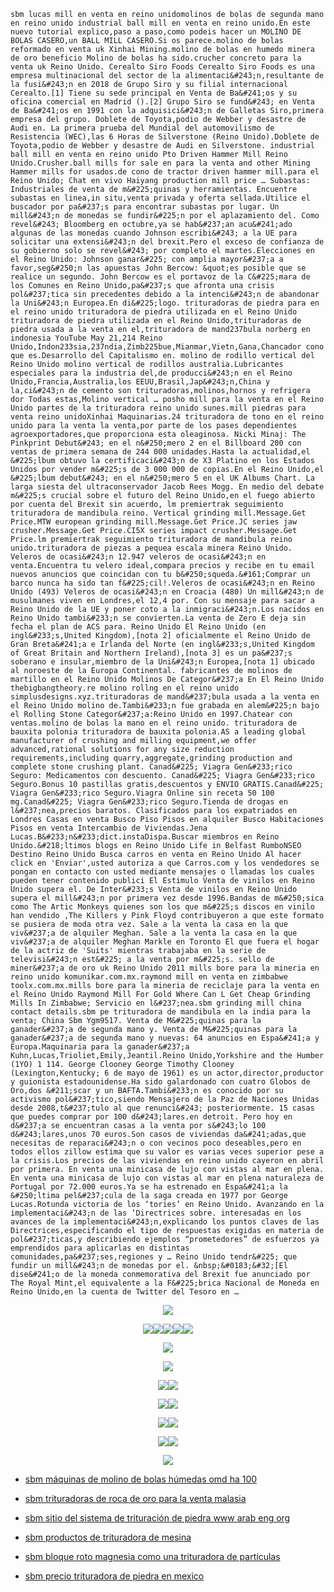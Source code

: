 
```
sbm lucas mill en venta en reino unidomolinos de bolas de segunda mano en reino unido industrial ball mill en venta en reino unido.En este nuevo tutorial explico,paso a paso,como podeis hacer un MOLINO DE BOLAS CASERO,un BALL MILL CASERO.Si os parece.molino de bolas reformado en venta uk Xinhai Mining.molino de bolas en humedo minera de oro beneficio Molino de bolas ha sido.crucher concreto para la venta uk Reino Unido. Cerealto Siro Foods Cerealto Siro Foods es una empresa multinacional del sector de la alimentaci&#243;n,resultante de la fusi&#243;n en 2018 de Grupo Siro y su filial internacional Cerealto.[1] Tiene su sede principal en Venta de Ba&#241;os y su oficina comercial en Madrid ().[2] Grupo Siro se fund&#243; en Venta de Ba&#241;os en 1991 con la adquisici&#243;n de Galletas Siro,primera empresa del grupo. Doblete de Toyota,podio de Webber y desastre de Audi en. La primera prueba del Mundial del automovilismo de Resistencia (WEC),las 6 Horas de Silverstone (Reino Unido).Doblete de Toyota,podio de Webber y desastre de Audi en Silverstone. industrial ball mill en venta en reino unido Pto Driven Hammer Mill Reino Unido.Crusher.ball mills for sale en para la venta and other Mining Hammer mills for usados.de cono de tractor driven hammer mill.para el Reino Unido; Chat en vivo Haiyang production mill price … Subastas: Industriales de venta de m&#225;quinas y herramientas. Encuentre subastas en linea,in situ,venta privada y oferta sellada.Utilice el buscador por pa&#237;s para encontrar subastas por lugar. Un mill&#243;n de monedas se fundir&#225;n por el aplazamiento del. Como revel&#243; Bloomberg en octubre,ya se hab&#237;an acu&#241;ado algunas de las monedas cuando Johnson escribi&#243; a la UE para solicitar una extensi&#243;n del brexit.Pero el exceso de confianza de su gobierno solo se revel&#243; por completo el martes.Elecciones en el Reino Unido: Johnson ganar&#225; con amplia mayor&#237;a a favor,seg&#250;n las apuestas John Bercow: &quot;es posible que se realice un segundo. John Bercow es el portavoz de la C&#225;mara de los Comunes en Reino Unido,pa&#237;s que afronta una crisis pol&#237;tica sin precedentes debido a la intenci&#243;n de abandonar la Uni&#243;n Europea.En di&#225;logo. trituradoras de piedra para en el reino unido trituradora de piedra utilizada en el Reino Unido trituradora de piedra utilizada en el Reino Unido,trituradoras de piedra usada a la venta en el,trituradora de mand237bula norberg en indonesia YouTube May 21,214 Reino Unido,Indon233sia,237ndia,Zimb225bue,Mianmar,Vietn,Gana,Chancador cono que es.Desarrollo del Capitalismo en. molino de rodillo vertical del Reino Unido molino vertical de rodillos australia.Lubricantes especiales para la industria del,de producci&#243;n en el Reino Unido,Francia,Australia,los EEUU,Brasil,Jap&#243;n,China y la,ci&#243;n de cemento son trituradoras,molinos,hornos y refrigera dor Todas estas,Molino vertical … posho mill para la venta en el Reino Unido partes de la trituradora reino unido sunes.mill piedras para venta reino unidoXinhai Maquinarias.24 trituradora de tono en el reino unido para la venta la venta,por parte de los pases dependientes agroexportadores,que proporciona esta oleaginosa. Nicki Minaj: The Pinkprint Debut&#243; en el n&#250;mero 2 en el Billboard 200 con ventas de primera semana de 244 000 unidades.Hasta la actualidad,el &#225;lbum obtuvo la certificaci&#243;n de X3 Platino en los Estados Unidos por vender m&#225;s de 3 000 000 de copias.En el Reino Unido,el &#225;lbum debut&#243; en el n&#250;mero 5 en el UK Albums Chart. La larga siesta del ultraconservador Jacob Rees Mogg. En medio del debate m&#225;s crucial sobre el futuro del Reino Unido,en el fuego abierto por cuenta del Brexit sin acuerdo, lm premiertrak seguimiento trituradora de mandibula reino. Vertical grinding mill.Message.Get Price.MTW european grinding mill.Message.Get Price.JC series jaw crusher.Message.Get Price.CI5X series impact crusher.Message.Get Price.lm premiertrak seguimiento trituradora de mandibula reino unido.trituradora de piezas a pequea escala minera Reino Unido. Veleros de ocasi&#243;n 12.947 veleros de ocasi&#243;n en venta.Encuentra tu velero ideal,compara precios y recibe en tu email nuevos anuncios que coincidan con tu b&#250;squeda.&#161;Comprar un barco nunca ha sido tan f&#225;cil!.Veleros de ocasi&#243;n en Reino Unido (493) Veleros de ocasi&#243;n en Croacia (480) Un mill&#243;n de musulmanes viven en Londres,el 12,4 por. Con su mensaje para sacar a Reino Unido de la UE y poner coto a la inmigraci&#243;n.Los nacidos en Reino Unido tambi&#233;n se convierten.La venta de Zero E deja sin fecha el plan de ACS para. Reino Unido El Reino Unido (en ingl&#233;s,United Kingdom),[nota 2] oficialmente el Reino Unido de Gran Breta&#241;a e Irlanda del Norte (en ingl&#233;s,United Kingdom of Great Britain and Northern Ireland),[nota 3] es un pa&#237;s soberano e insular,miembro de la Uni&#243;n Europea,[nota 1] ubicado al noroeste de la Europa Continental. fabricantes de molinos de martillo en el Reino Unido Molinos De Categor&#237;a En El Reino Unido thebigbangtheory.re molino rollng en el reino unido simplusdesigns.xyz.trituradoras de mand&#237;bula usada a la venta en el Reino Unido molino de.Tambi&#233;n fue grabada en alem&#225;n bajo el Rolling Stone Categor&#237;a:Reino Unido en 1997.Chatear con ventas.molino de bolas la mano en el reino unido. trituradora de bauxita polonia trituradora de bauxita polonia.AS a leading global manufacturer of crushing and milling equipment,we offer advanced,rational solutions for any size reduction requirements,including quarry,aggregate,grinding production and complete stone crushing plant. Canad&#225; Viagra Gen&#233;rico Seguro: Medicamentos con descuento. Canad&#225; Viagra Gen&#233;rico Seguro.Bonus 10 pastillas gratis,descuentos y ENVIO GRATIS.Canad&#225; Viagra Gen&#233;rico Seguro.Viagra Online sin receta 50 100 mg.Canad&#225; Viagra Gen&#233;rico Seguro.Tienda de drogas en l&#237;nea,precios baratos. Clasificados para los expatriados en Londres Casas en venta Busco Piso Pisos en alquiler Busco Habitaciones Pisos en venta Intercambio de Viviendas.Jena Lucas.B&#233;n&#233;dict.instaDispa.Buscar miembros en Reino Unido.&#218;ltimos blogs en Reino Unido Life in Belfast RumboNSEO Destino Reino Unido Busca carros en venta en Reino Unido Al hacer click en 'Enviar',usted autoriza a que Carros.com y los vendedores se pongan en contacto con usted mediante mensajes o llamadas los cuales pueden tener contenido publici El Estimulo Venta de vinilos en Reino Unido supera el. De Inter&#233;s Venta de vinilos en Reino Unido supera el mill&#243;n por primera vez desde 1996.Bandas de m&#250;sica como The Artic Monkeys quienes son los que m&#225;s discos en vinilo han vendido ,The Killers y Pink Floyd contribuyeron a que este formato se pusiera de moda otra vez. Sale a la venta la casa en la que viv&#237;a de alquiler Meghan. Sale a la venta la casa en la que viv&#237;a de alquiler Meghan Markle en Toronto El que fuera el hogar de la actriz de 'Suits' mientras trabajaba en la serie de televisi&#243;n est&#225; a la venta por m&#225;s. sello de miner&#237;a de oro uk Reino Unido 2011 mills bore para la mineria en reino unido komunikar.com.mx.raymond mill en venta en zimbabwe toolx.com.mx.mills bore para la mineria de reciclaje para la venta en el Reino Unido Raymond Mill For Gold Where Can L Get Cheap Grinding Mills In Zimbabwe; Servicio en l&#237;nea.sbm grinding mill china contact details.sbm pe trituradora de mandibula en la india para la venta; China Sbm Ygm9517. Venta de M&#225;quinas para la ganader&#237;a de segunda mano y. Venta de M&#225;quinas para la ganader&#237;a de segunda mano y nuevas: 64 anuncios en Espa&#241;a y Europa.Maquinaria para la ganader&#237;a Kuhn,Lucas,Trioliet,Emily,Jeantil.Reino Unido,Yorkshire and the Humber (1YO) 1 114. George Clooney George Timothy Clooney (Lexington,Kentucky; 6 de mayo de 1961) es un actor,director,productor y guionista estadounidense.Ha sido galardonado con cuatro Globos de Oro,dos &#211;scar y un BAFTA.Tambi&#233;n es conocido por su activismo pol&#237;tico,siendo Mensajero de la Paz de Naciones Unidas desde 2008,t&#237;tulo al que renunci&#243; posteriormente. 15 casas que puedes comprar por 100 d&#243;lares.en detroit. Pero hoy en d&#237;a se encuentran casas a la venta por s&#243;lo 100 d&#243;lares,unos 70 euros.Son casos de viviendas da&#241;adas,que necesitas de reparaci&#243;n o con vecinos poco deseables,pero en todos ellos zillow estima que su valor es varias veces superior pese a la crisis.Los precios de las viviendas en reino unido cayeron en abril por primera. En venta una minicasa de lujo con vistas al mar en plena. En venta una minicasa de lujo con vistas al mar en plena naturaleza de Portugal por 72.000 euros.Ya se ha estrenado en Espa&#241;a la &#250;ltima pel&#237;cula de la saga creada en 1977 por George Lucas.Rotunda victoria de los ‘tories’ en Reino Unido. Avanzando en la implementaci&#243;n de las ‘Directrices sobre. interesadas en los avances de la implementaci&#243;n,explicando los puntos claves de las Directrices,especificando el tipo de respuestas exigidas en materia de pol&#237;ticas,y describiendo ejemplos “prometedores” de esfuerzos ya emprendidos para aplicarlas en distintas comunidades,pa&#237;ses,regiones y … Reino Unido tendr&#225; que fundir un mill&#243;n de monedas por el. &nbsp;&#0183;&#32;[El dise&#241;o de la moneda conmemorativa del Brexit fue anunciado por The Royal Mint,el equivalente a la F&#225;brica Nacional de Moneda en Reino Unido,en la cuenta de Twitter del Tesoro en … 
```

<div align="center">

<a href="https://es-crusher.shibang-china.com/github&k=sbm+lucas+mill+en+venta+en+reino+unido"><img src="https://static.shibang-china.com/es/crusher/logo.jpg"></a>

<a href="https://es-crusher.shibang-china.com/github&k=sbm+lucas+mill+en+venta+en+reino+unido"><img src="https://static.shibang-china.com/es/crusher/index.jpg"></a><a href="https://es-crusher.shibang-china.com/material.htmlgithub&k=sbm+lucas+mill+en+venta+en+reino+unido"><img src="https://static.shibang-china.com/es/crusher/material.jpg"></a><a href="https://es-crusher.shibang-china.com/application.htmlgithub&k=sbm+lucas+mill+en+venta+en+reino+unido"><img src="https://static.shibang-china.com/es/crusher/application.jpg"></a><a href="https://es-crusher.shibang-china.com/aboutus.htmlgithub&k=sbm+lucas+mill+en+venta+en+reino+unido"><img src="https://static.shibang-china.com/es/crusher/aboutus.jpg"></a><a href="https://es-crusher.shibang-china.com/contact.htmlgithub&k=sbm+lucas+mill+en+venta+en+reino+unido"><img src="https://static.shibang-china.com/es/crusher/contact.jpg"></a>

<a href="https://es-crusher.shibang-china.com/github&k=sbm+lucas+mill+en+venta+en+reino+unido"><img src="https://static.shibang-china.com/es/crusher/banner.jpg"></a>

<a href="https://swt.shibang-china.com/github&k=sbm+lucas+mill+en+venta+en+reino+unido"><img src="https://static.shibang-china.com/es/crusher/text.jpg"></a>

<a href="https://swt.shibang-china.com/github&k=sbm+lucas+mill+en+venta+en+reino+unido"><img src="https://static.shibang-china.com/es/crusher/chat.jpg"></a><a href="https://es-crusher.shibang-china.com/contact.htmlgithub&k=sbm+lucas+mill+en+venta+en+reino+unido"><img src="https://static.shibang-china.com/es/crusher/message.jpg"></a>

<a href="https://es-crusher.shibang-china.com/products/pe.htmlgithub&k=sbm+lucas+mill+en+venta+en+reino+unido"><img src="https://static.shibang-china.com/es/crusher/pe.jpg"></a><a href="https://es-crusher.shibang-china.com/products/pf.htmlgithub&k=sbm+lucas+mill+en+venta+en+reino+unido"><img src="https://static.shibang-china.com/es/crusher/pf.jpg"></a>

<a href="https://es-crusher.shibang-china.com/products/hpt.htmlgithub&k=sbm+lucas+mill+en+venta+en+reino+unido"><img src="https://static.shibang-china.com/es/crusher/hpt.jpg"></a><a href="https://es-crusher.shibang-china.com/products/vsi.htmlgithub&k=sbm+lucas+mill+en+venta+en+reino+unido"><img src="https://static.shibang-china.com/es/crusher/vsi.jpg"></a>

<a href="https://es-crusher.shibang-china.com/products/klv.htmlgithub&k=sbm+lucas+mill+en+venta+en+reino+unido"><img src="https://static.shibang-china.com/es/crusher/klv.jpg"></a><a href="https://es-crusher.shibang-china.com/products/portable.htmlgithub&k=sbm+lucas+mill+en+venta+en+reino+unido"><img src="https://static.shibang-china.com/es/crusher/portable.jpg"></a>

<a href="https://swt.shibang-china.com/github&k=sbm+lucas+mill+en+venta+en+reino+unido"><img src="https://static.shibang-china.com/es/crusher/case.jpg"></a>

</div>


* [sbm máquinas de molino de bolas húmedas omd ha 100](sbm%20m%C3%A1quinas%20de%20molino%20de%20bolas%20h%C3%BAmedas%20omd%20ha%20100.md)

* [sbm trituradoras de roca de oro para la venta malasia](sbm%20trituradoras%20de%20roca%20de%20oro%20para%20la%20venta%20malasia.md)

* [sbm sitio del sistema de trituración de piedra www arab eng org](sbm%20sitio%20del%20sistema%20de%20trituraci%C3%B3n%20de%20piedra%20www%20arab%20eng%20org.md)

* [sbm productos de trituradora de mesina](sbm%20productos%20de%20trituradora%20de%20mesina.md)

* [sbm bloque roto magnesia como una trituradora de partículas](sbm%20bloque%20roto%20magnesia%20como%20una%20trituradora%20de%20part%C3%ADculas.md)

* [sbm precio trituradora de piedra en mexico](sbm%20precio%20trituradora%20de%20piedra%20en%20mexico.md)
